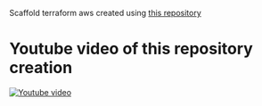 Scaffold terraform aws created using [this repository](https://github.com/GuillaumeFalourd/formulas-aws)
	
# Youtube video of this repository creation

[![Youtube video](https://user-images.githubusercontent.com/22433243/118302743-fc9d0e00-b4ba-11eb-86d9-50dc0e6a2ac5.jpeg)](https://www.youtube.com/watch?v=C3jYQBUf4Us)
